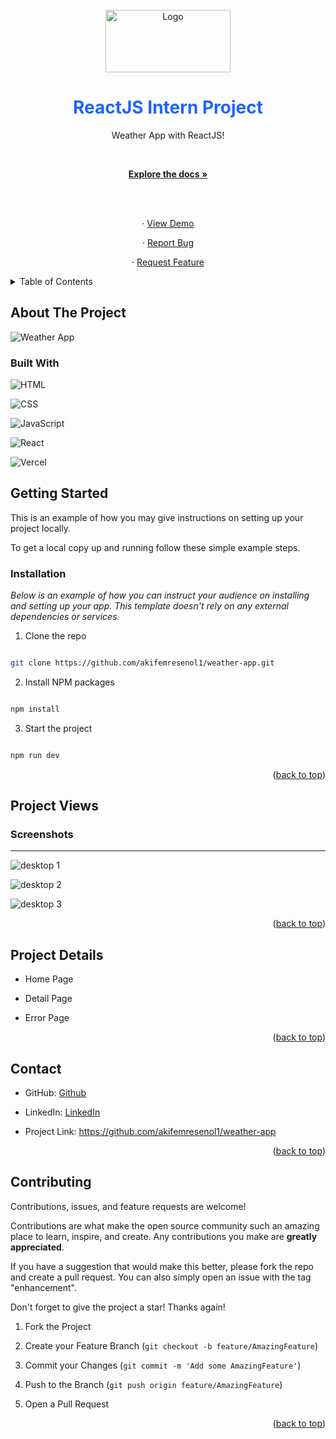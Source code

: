 <br  />

<div  align="center"  id="readme-top">

<a  href="https://github.com/akifemresenol1/weather-app">

<img  src="https://i0.wp.com/tw.alphacamp.co/wp-content/uploads/2022/12/62c26f23691984dc6aa6b998_meta-image-2022-07-04T123525.142.jpg?fit=800%2C419&ssl=1"  alt="Logo"  width="200"  height="100">

</a>

<h1  align="center"  style="color:#1d64ff" >ReactJS Intern Project</h1>

<p  align="center">

Weather App with ReactJS!

<br  />

<a  href="https://github.com/akifemresenol1/weather-app"><strong>Explore the docs »</strong></a>

<br  />

<br  />

· <a  target="_blank"  href="https://weather-app-git-main-akif-emre-senols-projects.vercel.app/">View Demo</a>

· <a  href="https://github.com/akifemresenol1/weather-app/issues">Report Bug</a>

· <a  href="https://github.com/akifemresenol1/weather-app/issues">Request Feature</a>

</p>

</div>

<details>

<summary>Table of Contents</summary>

<ol>

<li>

<a  href="#about-the-project">About The Project</a>

<ul>

<li><a  href="#built-with">Built With</a></li>

</ul>

</li>

<li>

<a  href="#getting-started">Getting Started</a>

<ul>

<li><a  href="#installation">Installation</a></li>

</ul>

</li>

<li>  <a  href="#project-views">Project Wiews</a>

<ul>

</li>

<li>

<a  href="#screenshots">Screenshots</a>

</li>

</ul>

</li>

<li>  <a  href="#project-details">Project Details</a></li>

<li><a  href="#contributing">Contributing</a></li>

<li><a  href="#contact">Contact</a></li>

</ol>

</details>

## About The Project

![Weather App ](https://github.com/akifemresenol1/weather-app/blob/main/assets/screenshots/home-ss.png)

### Built With

![HTML](https://img.shields.io/badge/HTML-239120?style=for-the-badge&logo=html5&logoColor=#e34c26)

![CSS](https://img.shields.io/badge/CSS-239120?&style=for-the-badge&logo=css3&logoColor=#264de4)

![JavaScript](https://img.shields.io/badge/javascript-%23323330.svg?style=for-the-badge&logo=javascript&logoColor=%23F7DF1E)

![React](https://img.shields.io/badge/react-%2320232a.svg?style=for-the-badge&logo=react&logoColor=%2361DAFB)

![Vercel](https://img.shields.io/badge/Vercel-000000?style=for-the-badge&logo=vercel&logoColor=white)

## Getting Started

This is an example of how you may give instructions on setting up your project locally.

To get a local copy up and running follow these simple example steps.

### Installation

_Below is an example of how you can instruct your audience on installing and setting up your app. This template doesn't rely on any external dependencies or services._

1. Clone the repo

```sh

git clone https://github.com/akifemresenol1/weather-app.git

```

2. Install NPM packages

```sh

npm install

```

3. Start the project

```sh

npm run dev

```

<p  align="right">(<a  href="#readme-top">back to top</a>)</p>

## Project Views

### Screenshots

<hr/>

![desktop 1](<(https://github.com/akifemresenol1/weather-app/blob/main/assets/screenshots/home-ss.png)>)

![desktop 2](<(https://github.com/akifemresenol1/weather-app/blob/main/assets/screenshots/detailpage-ss.png)>)

![desktop 3](<(https://github.com/akifemresenol1/weather-app/blob/main/assets/screenshots/error-ss.png)>)

<p  align="right">(<a  href="#readme-top">back to top</a>)</p>

## Project Details

- Home Page

- Detail Page

- Error Page

<p  align="right">(<a  href="#readme-top">back to top</a>)</p>

## Contact

- GitHub: [Github](https://github.com/akifemresenol1 "my github profile")

- LinkedIn: [LinkedIn](https://www.linkedin.com/in/akif-emre-şenol/)

- Project Link: https://github.com/akifemresenol1/weather-app

<p  align="right">(<a  href="#readme-top">back to top</a>)</p>

## Contributing

Contributions, issues, and feature requests are welcome!

Contributions are what make the open source community such an amazing place to learn, inspire, and create. Any contributions you make are **greatly appreciated**.

If you have a suggestion that would make this better, please fork the repo and create a pull request. You can also simply open an issue with the tag "enhancement".

Don't forget to give the project a star! Thanks again!

1. Fork the Project

2. Create your Feature Branch (`git checkout -b feature/AmazingFeature`)

3. Commit your Changes (`git commit -m 'Add some AmazingFeature'`)

4. Push to the Branch (`git push origin feature/AmazingFeature`)

5. Open a Pull Request

<p  align="right">(<a  href="#readme-top">back to top</a>)</p>
